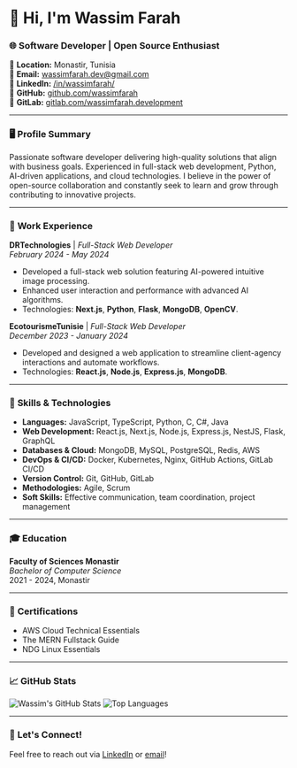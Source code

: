 # 👋 Hi, I'm Wassim Farah

### 🌐 Software Developer | Open Source Enthusiast

📍 **Location:** Monastir, Tunisia  
📧 **Email:** [wassimfarah.dev@gmail.com](mailto:wassimfarah.dev@gmail.com)  
🔗 **LinkedIn:** [/in/wassimfarah/](https://www.linkedin.com/in/wassimfarah)  
🔗 **GitHub:** [github.com/wassimfarah](https://github.com/wassimfarah)  
🔗 **GitLab:** [gitlab.com/wassimfarah.development](https://gitlab.com/wassimfarah.development)


---

### 🖥️ **Profile Summary**
Passionate software developer delivering high-quality solutions that align with business goals. Experienced in full-stack web development, Python, AI-driven applications, and cloud technologies. I believe in the power of open-source collaboration and constantly seek to learn and grow through contributing to innovative projects.

---

### 💼 **Work Experience**

**DRTechnologies** | _Full-Stack Web Developer_  
_February 2024 - May 2024_  
- Developed a full-stack web solution featuring AI-powered intuitive image processing.
- Enhanced user interaction and performance with advanced AI algorithms.
- Technologies: **Next.js**, **Python**, **Flask**, **MongoDB**, **OpenCV**.

**EcotourismeTunisie** | _Full-Stack Web Developer_  
_December 2023 - January 2024_  
- Developed and designed a web application to streamline client-agency interactions and automate workflows.
- Technologies: **React.js**, **Node.js**, **Express.js**, **MongoDB**.

---

### 🚀 **Skills & Technologies**

- **Languages:** JavaScript, TypeScript, Python, C, C#, Java
- **Web Development:** React.js, Next.js, Node.js, Express.js, NestJS, Flask, GraphQL
- **Databases & Cloud:** MongoDB, MySQL, PostgreSQL, Redis, AWS
- **DevOps & CI/CD:** Docker, Kubernetes, Nginx, GitHub Actions, GitLab CI/CD
- **Version Control:** Git, GitHub, GitLab
- **Methodologies:** Agile, Scrum
- **Soft Skills:** Effective communication, team coordination, project management

---

### 🎓 **Education**

**Faculty of Sciences Monastir**  
_Bachelor of Computer Science_  
2021 - 2024, Monastir

---

### 📜 **Certifications**
- AWS Cloud Technical Essentials
- The MERN Fullstack Guide
- NDG Linux Essentials

---

### 📈 **GitHub Stats**
![Wassim's GitHub Stats](https://github-readme-stats.vercel.app/api?username=wassimfarah&show_icons=true&theme=radical)
![Top Languages](https://github-readme-stats.vercel.app/api/top-langs/?username=wassimfarah&layout=compact&theme=radical)

---

### 🌟 **Let's Connect!**
Feel free to reach out via [LinkedIn](https://www.linkedin.com/in/wassimfarah/) or [email](mailto:wassimfarah.dev@gmail.com)!
